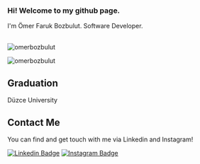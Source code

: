 ### Hi! Welcome to my github page.
I'm Ömer Faruk Bozbulut. Software Developer. <br><br>
<p ><img  src="https://github-readme-stats.vercel.app/api?username=omerbozbulut&show_icons=true" alt="omerbozbulut" /></p>

<p ><img  src="https://github-readme-stats.vercel.app/api/top-langs?username=omerbozbulut&show_icons=true&locale=en&" alt="omerbozbulut" /></p>

## Graduation  
Düzce University <br> 

## Contact Me   
You can find and get touch with me via Linkedin and Instagram!   <br>

[![Linkedin Badge](https://img.shields.io/badge/omerfarukbozbulut-follow%20on%20linkedin-blue?style=for-the-badge&logo=linkedin)](https://www.linkedin.com/in/ömer-faruk-bozbulut-29b530201/) [![Instagram Badge](https://img.shields.io/badge/omerfarukbozbulut-follow%20on%20instagram-blue?style=for-the-badge&logo=instagram)](https://www.instagram.com/omerbozbulut/)
